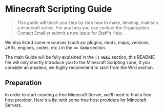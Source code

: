# Minecraft Scripting Guide

> This guide will teach you step by step how to make, develop, maintain a minecraft server.
> For any help you can contact the Organization Contact Email or submit a new issue for Staff's Help.

We also listed some resources (such as: plugins, mods, maps, versions, JARs, engines, codes, etc.) in the **`<> Code`** section.

The main Guide will be fully explained in the **`[] Wiki`** section, this README file will only shortly introduce you to the Minecraft Scripting zone, if you consider an amateur, we highly recommend to start from the Wiki section.



## Preparation
In order to start creating a free Minecraft Server, we'll need to find a free host provider.
Here's a list with some free host providers for Minecraft Servers.
